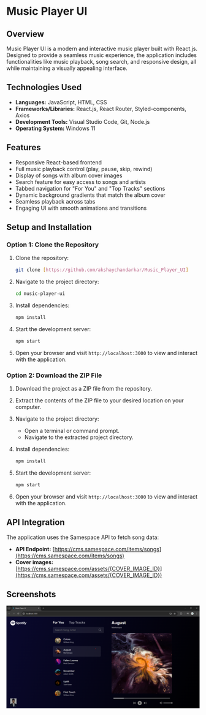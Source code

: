 # Music Player UI

## Overview

Music Player UI is a modern and interactive music player built with React.js. Designed to provide a seamless music experience, the application includes functionalities like music playback, song search, and responsive design, all while maintaining a visually appealing interface. 

## Technologies Used

- **Languages:** JavaScript, HTML, CSS
- **Frameworks/Libraries:** React.js, React Router, Styled-components, Axios
- **Development Tools:** Visual Studio Code, Git, Node.js
- **Operating System:** Windows 11

## Features

- Responsive React-based frontend
- Full music playback control (play, pause, skip, rewind)
- Display of songs with album cover images
- Search feature for easy access to songs and artists
- Tabbed navigation for "For You" and "Top Tracks" sections
- Dynamic background gradients that match the album cover
- Seamless playback across tabs
- Engaging UI with smooth animations and transitions

## Setup and Installation

### Option 1: Clone the Repository

1. Clone the repository:
    ```bash
    git clone [https://github.com/akshaychandarkar/Music_Player_UI]
    ```

2. Navigate to the project directory:
    ```bash
    cd music-player-ui
    ```

3. Install dependencies:
    ```bash
    npm install
    ```

4. Start the development server:
    ```bash
    npm start
    ```

5. Open your browser and visit `http://localhost:3000` to view and interact with the application.

### Option 2: Download the ZIP File

1. Download the project as a ZIP file from the repository.

2. Extract the contents of the ZIP file to your desired location on your computer.

3. Navigate to the project directory:
    - Open a terminal or command prompt.
    - Navigate to the extracted project directory.

4. Install dependencies:
    ```bash
    npm install
    ```

5. Start the development server:
    ```bash
    npm start
    ```

6. Open your browser and visit `http://localhost:3000` to view and interact with the application.



## API Integration

The application uses the Samespace API to fetch song data:

- **API Endpoint:** [https://cms.samespace.com/items/songs](https://cms.samespace.com/items/songs)
- **Cover images:** [https://cms.samespace.com/assets/{COVER_IMAGE_ID}](https://cms.samespace.com/assets/{COVER_IMAGE_ID})


## Screenshots

![Music_UI_Screenshot](https://github.com/akshaychandarkar/Music_Player_UI/blob/main/Output/Music_UI_Output.png)

